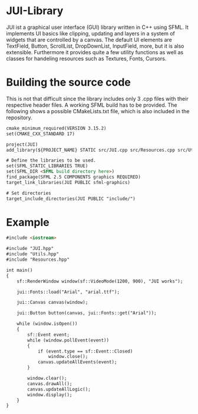 # JUI-Library
JUI ist a graphical user interface (GUI) library written in C++ using SFML. It implements UI basics like clipping, updating and layers in a system of widgets that are controlled by a canvas. The default UI elements are TextField, Button, ScrollList, DropDownList, InputField, more, but it is also extensible.
Furthermore it provides quite a few utility functions as well as classes for handeling resources such as Textures, Fonts, Cursors.

# Building the source code

This is not that difficult since the library includes only 3 .cpp files with their respective header files. A working SFML build has to be provided. The following shows a possible CMakeLists.txt file, which is also included in the repository.

```html
cmake_minimum_required(VERSION 3.15.2)
set(CMAKE_CXX_STANDARD 17)

project(JUI)
add_library(${PROJECT_NAME} STATIC src/JUI.cpp src/Resources.cpp src/Utils.cpp)

# Define the libraries to be used.
set(SFML_STATIC_LIBRARIES TRUE)
set(SFML_DIR <SFML build directory here>)
find_package(SFML 2.5 COMPONENTS graphics REQUIRED)
target_link_libraries(JUI PUBLIC sfml-graphics)

# Set directories
target_include_directories(JUI PUBLIC "include/")
```
# Example

```html
#include <iostream>

#include "JUI.hpp"
#include "Utils.hpp"
#include "Resources.hpp"

int main()
{
    sf::RenderWindow window(sf::VideoMode(1200, 900), "JUI works");

    jui::Fonts::load("Arial", "arial.ttf");

    jui::Canvas canvas(window);

    jui::Button button(canvas, jui::Fonts::get("Arial"));

    while (window.isOpen())
    {
        sf::Event event;
        while (window.pollEvent(event))
        {
            if (event.type == sf::Event::Closed)
                window.close();
            canvas.updateAllEvents(event);
        }

        window.clear();
        canvas.drawAll();
        canvas.updateAllLogic();
        window.display();
    }
}
```
